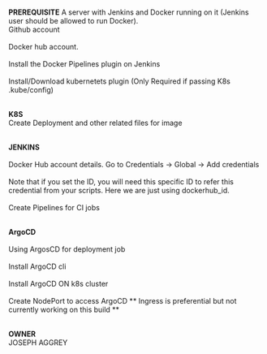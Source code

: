 
<br>**PREREQUISITE**
A server with Jenkins and Docker running on it (Jenkins user should be allowed to run Docker).
<br>Github account<br />
<br>Docker hub account.<br />
<br>Install the Docker Pipelines plugin on Jenkins<br />
<br>Install/Download kubernetets plugin (Only Required if passing K8s .kube/config)<br />

<br>**K8S**<br />
Create Deployment and other related files for image 

<br>**JENKINS**<br />
<br>Docker Hub account details. Go to Credentials → Global → Add credentials  <br />
<br>Note that if you set the ID, you will need this specific ID to refer this credential from your scripts. Here we are just using dockerhub_id.<br />
<br>Create Pipelines for CI jobs <br />

<br>**ArgoCD**<br />
<br>Using ArgosCD for deployment job <br />
<br>Install ArgoCD cli<br />
<br>Install ArgoCD ON k8s cluster <br />
<br>Create NodePort to access ArgoCD ** Ingress is preferential but not currently working on this build **<br />

<br>**OWNER**<br />
JOSEPH AGGREY 
